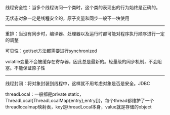 线程安全性：当多个线程访问一个类时，这个类的表现出的行为始终是正确的。

无状态对象一定是线程安全的，原子变量和同步一般不一块使用

---

重排：当没有同步时，编译器、处理器以及运行时都可能对程序执行顺序进行一定的调整

可见性：get/set方法都需要进行synchronized

volatile变量不会被缓存在寄存器，因此总是最新的。轻量级的同步机制，不会阻塞。不能保证原子性

---

线程封闭：将对象封装到线程中，这样就不用考虑对象是否是安全。JDBC

threadLocal：一般都是private static，ThreadLocal{ThreadLocalMap{entry},entry\[\]}，每个thread都维护了一个threadlocalmap映射表，key是threadLocal本身，value就是存储的object


